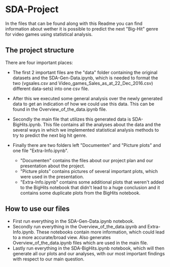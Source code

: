 # SDA-Project
In the files that can be found along with this Readme you can find information about wether it is possible to predict the next "Big-Hit" genre for video games using statistical analysis.

## The project structure
There are four important places:

- The first 2 important files are the "data" folder containing the original datasets and the SDA-Gen-Data.ipynb, which is needed to format the two (vgsales.csv and Video_games_Sales_as_at_22_Dec_2016.csv) different data-sets) into one csv file.

- After this we executed some general analysis over the newly generated data to get an indication of how we could use this data. This can be found in the Overview_of_the_data.ipynb file.

- Secondly the main file that utilizes this generated data is SDA-BigHits.ipynb. This file contains all the analyses about the data and the several ways in which we implemented statistical analysis methods to try to predict the next big hit genre.

- Finally there are two folders left "Documenten" and "Picture plots" and one file "Extra-Info.ipynb". 
	- "Documenten" contains the files about our project plan and our presentation about the project.
	- "Picture plots" contains pictures of several important plots, which were used in the presentation.
	- "Extra-Info.ipynb" contains some additional plots that weren't added to the BigHits notebook that didn't lead to a huge conclusion and it contains some duplicate plots from the BigHits notebook.

## How to use our files
- First run everything in the SDA-Gen-Data.ipynb notebook.
- Secondly run everything in the Overview_of_the_data.ipynb and Extra-Info.ipynb. These notebooks contain more information, which could lead to a more accurate/broad view. Also generates Overview_of_the_data.ipynb files which are used in the main file.
- Lastly run everything in the SDA-BigHits.ipynb notebook, which will then generate all our plots and our analyses, with our most important findings with respect to our main question.

